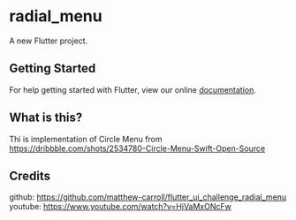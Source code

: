 # radial_menu

A new Flutter project.

## Getting Started

For help getting started with Flutter, view our online
[documentation](https://flutter.io/).

## What is this?

Thi is implementation of Circle Menu from
https://dribbble.com/shots/2534780-Circle-Menu-Swift-Open-Source

## Credits

github: https://github.com/matthew-carroll/flutter_ui_challenge_radial_menu
youtube: https://www.youtube.com/watch?v=HjVaMxONcFw
